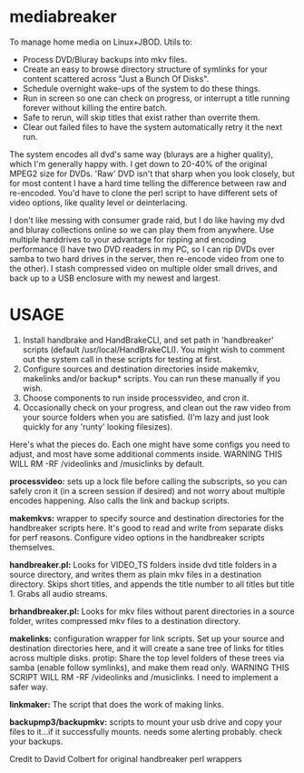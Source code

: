 mediabreaker
============

To manage home media on Linux+JBOD. Utils to:  

* Process DVD/Bluray backups into mkv files.
* Create an easy to browse directory structure of symlinks for your content scattered across "Just a Bunch Of Disks".
* Schedule overnight wake-ups of the system to do these things. 
* Run in screen so one can check on progress, or interrupt a title running forever without killing the entire batch. 
* Safe to rerun, will skip titles that exist rather than overrite them. 
* Clear out failed files to have the system automatically retry it the next run.

The system encodes all dvd's same way (blurays are a higher quality), which I'm generally happy with. I get down to 20-40% of the original MPEG2 size for DVDs. 'Raw' DVD isn't that sharp when you look closely, but for most content I have a hard time telling the difference between raw and re-encoded. You'd have to clone the perl script to have different sets of video options, like quality level or deinterlacing.

I don't like messing with consumer grade raid, but I do like having my dvd and bluray collections online so we can play them from anywhere. Use multiple harddrives to your advantage for ripping and encoding performance (I have two DVD readers in my PC, so I can rip DVDs over samba to two hard drives in the server, then re-encode video from one to the other). I stash compressed video on multiple older small drives, and back up to a USB enclosure with my newest and largest.

# USAGE

1. Install handbrake and HandBrakeCLI, and set path in 'handbreaker' scripts (default /usr/local/HandBrakeCLI). You might wish to comment out the system call in these scripts for testing at first. 
2. Configure sources and destination directories inside makemkv, makelinks and/or backup\* scripts. You can run these manually if you wish.
3. Choose components to run inside processvideo, and cron it.
4. Occasionally check on your progress, and clean out the raw video from your source folders when you are satisfied. (I'm lazy and just look quickly for any 'runty' looking filesizes).

Here's what the pieces do. Each one might have some configs you need to adjust, and most have some additional comments inside. WARNING THIS WILL RM -RF /videolinks and /musiclinks by default. 

**processvideo:** sets up a lock file before calling the subscripts, so you can safely cron it (in a screen session if desired) and not worry about multiple encodes happening. Also calls the link and backup scripts. 

**makemkvs:** wrapper to specify source and destination directories for the handbreaker scripts here. It's good to read and write from separate disks for perf reasons. Configure video options in the handbreaker scripts themselves. 

**handbreaker.pl:** Looks for VIDEO\_TS folders inside dvd title folders in a source directory, and writes them as plain mkv files in a destination directory. Skips short titles, and appends the title number to all titles but title 1. Grabs all audio streams.

**brhandbreaker.pl:** Looks for mkv files without parent directories in a source folder, writes compressed mkv files to a destination directory. 

**makelinks:** configuration wrapper for link scripts. Set up your source and destination directories here, and it will create a sane tree of links for titles across multiple disks. protip: Share the top level folders of these trees via samba (enable follow symlinks), and make them read only. WARNING THIS SCRIPT WILL RM -RF /videolinks and /musiclinks. I need to implement a safer way.

**linkmaker:** The script that does the work of making links.

**backupmp3/backupmkv:** scripts to mount your usb drive and copy your files to it...if it successfully mounts. needs some alerting probably. check your backups.

Credit to David Colbert for original handbreaker perl wrappers
